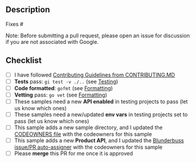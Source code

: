 ## Description

Fixes #<ISSUE-NUMBER>

Note: Before submitting a pull request, please open an issue for discussion if you are not associated with Google.

## Checklist
- [ ] I have followed [Contributing Guidelines from CONTRIBUTING.MD](https://github.com/GoogleCloudPlatform/golang-samples/blob/main/CONTRIBUTING.md)
- [ ] **Tests** pass:   `gi test -v ./..` (see [Testing](https://github.com/GoogleCloudPlatform/golang-samples/blob/main/CONTRIBUTING.md#testing))
- [ ] **Code formatted**:   `gofmt` (see [Formatting](https://github.com/GoogleCloudPlatform/golang-samples/blob/main/CONTRIBUTING.md#formatting))
- [ ] **Vetting** pass:   `go vet` (see [Formatting](https://github.com/GoogleCloudPlatform/golang-samples/blob/main/CONTRIBUTING.md#formatting))
- [ ] These samples need a new **API enabled** in testing projects to pass (let us know which ones)
- [ ] These samples need a new/updated **env vars** in testing projects set to pass (let us know which ones)
- [ ] This sample adds a new sample directory, and I updated the [CODEOWNERS file](https://github.com/GoogleCloudPlatform/golang-samples/blob/main/.github/CODEOWNERS) with the codeowners for this sample
- [ ] This sample adds a new **Product API**, and I updated the [Blunderbuss issue/PR auto-assigner](https://github.com/GoogleCloudPlatform/golang-samples/blob/main/.github/blunderbuss.yml) with the codeowners for this sample
- [ ] Please **merge** this PR for me once it is approved
